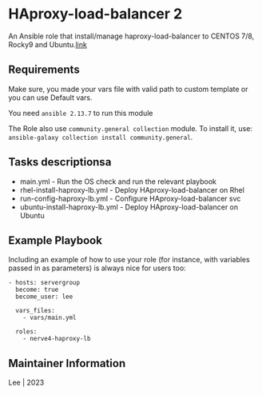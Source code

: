 # HAproxy-load-balancer 2

An Ansible role that install/manage haproxy-load-balancer to CENTOS 7/8, Rocky9 and Ubuntu.[link](hhttps://www.haproxy.com/)

## Requirements

Make sure, you made your vars file with valid path to custom template or you can use Default vars.

You need `ansible 2.13.7` to run this module

The Role also use `community.general collection` module. To install it, use: `ansible-galaxy collection install community.general`. 

## Tasks descriptionsa

- main.yml - Run the OS check and run the relevant playbook
- rhel-install-haproxy-lb.yml - Deploy HAproxy-load-balancer on Rhel
- run-config-haproxy-lb.yml - Configure HAproxy-load-balancer svc
- ubuntu-install-haproxy-lb.yml - Deploy HAproxy-load-balancer on Ubuntu


## Example Playbook

Including an example of how to use your role (for instance, with variables passed in as parameters) is always nice for users too:
```
- hosts: servergroup
  become: true
  become_user: lee

  vars_files:
    - vars/main.yml
    
  roles:
    - nerve4-haproxy-lb
```

## Maintainer Information
Lee | 2023